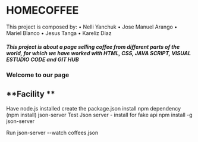 ﻿# HOMECOFFEE
This project is composed by:
• Nelli Yanchuk
• Jose Manuel Arango
• Mariel Blanco
• Jesus Tanga
• Kareliz Diaz

 ##### This project is about a page selling coffee from different parts of the world, for which we have worked with HTML, CSS, JAVA SCRIPT, VISUAL ESTUDIO CODE and GIT HUB
### Welcome to our page

**Facility **
---

Have node.js installed
create the package.json
install npm dependency (npm install) json-server
Test Json server - install for fake api npm install -g json-server

Run json-server --watch coffees.json
